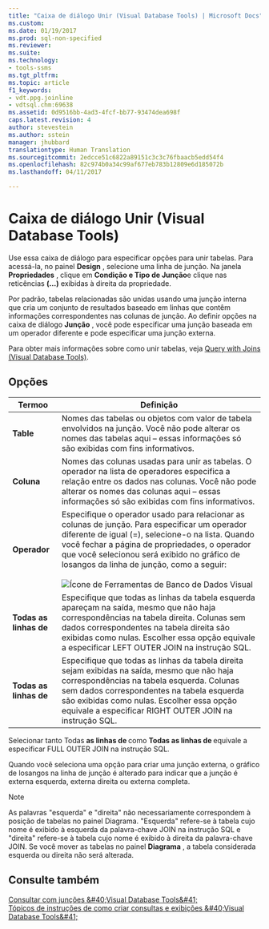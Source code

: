 ```yaml
---
title: "Caixa de diálogo Unir (Visual Database Tools) | Microsoft Docs"
ms.custom: 
ms.date: 01/19/2017
ms.prod: sql-non-specified
ms.reviewer: 
ms.suite: 
ms.technology:
- tools-ssms
ms.tgt_pltfrm: 
ms.topic: article
f1_keywords:
- vdt.ppg.joinline
- vdtsql.chm:69638
ms.assetid: 0d9516bb-4ad3-4fcf-bb77-93474dea698f
caps.latest.revision: 4
author: stevestein
ms.author: sstein
manager: jhubbard
translationtype: Human Translation
ms.sourcegitcommit: 2edcce51c6822a89151c3c3c76fbaacb5edd54f4
ms.openlocfilehash: 82c974b0a34c99af677eb783b12809e6d185072b
ms.lasthandoff: 04/11/2017

---
```

# <a name="join-dialog-box-visual-database-tools"></a>Caixa de diálogo Unir (Visual Database Tools)
Use essa caixa de diálogo para especificar opções para unir tabelas. Para acessá-la, no painel **Design** , selecione uma linha de junção. Na janela **Propriedades** , clique em **Condição e Tipo de Junção**e clique nas reticências **(…)** exibidas à direita da propriedade.  
  
Por padrão, tabelas relacionadas são unidas usando uma junção interna que cria um conjunto de resultados baseado em linhas que contêm informações correspondentes nas colunas de junção. Ao definir opções na caixa de diálogo **Junção** , você pode especificar uma junção baseada em um operador diferente e pode especificar uma junção externa.  
  
Para obter mais informações sobre como unir tabelas, veja [Query with Joins &#40;Visual Database Tools&#41;](../../ssms/visual-db-tools/query-with-joins-visual-database-tools.md).  
  
## <a name="options"></a>Opções  
  
|**Termoo**|**Definição**|  
|------------|------------------|  
|**Table**|Nomes das tabelas ou objetos com valor de tabela envolvidos na junção. Você não pode alterar os nomes das tabelas aqui – essas informações só são exibidas com fins informativos.|  
|**Coluna**|Nomes das colunas usadas para unir as tabelas. O operador na lista de operadores especifica a relação entre os dados nas colunas. Você não pode alterar os nomes das colunas aqui – essas informações só são exibidas com fins informativos.|  
|**Operador**|Especifique o operador usado para relacionar as colunas de junção. Para especificar um operador diferente de igual (=), selecione-o na lista. Quando você fechar a página de propriedades, o operador que você selecionou será exibido no gráfico de losangos da linha de junção, como a seguir:<br /><br />![Ícone de Ferramentas de Banco de Dados Visual](../../ssms/visual-db-tools/media/dv3wbii.gif "Visual Database Tools icon")|  
|**Todas as linhas de <table1>**|Especifique que todas as linhas da tabela esquerda apareçam na saída, mesmo que não haja correspondências na tabela direita. Colunas sem dados correspondentes na tabela direita são exibidas como nulas. Escolher essa opção equivale a especificar LEFT OUTER JOIN na instrução SQL.|  
|**Todas as linhas de <table2>**|Especifique que todas as linhas da tabela direita sejam exibidas na saída, mesmo que não haja correspondências na tabela esquerda. Colunas sem dados correspondentes na tabela esquerda são exibidas como nulas. Escolher essa opção equivale a especificar RIGHT OUTER JOIN na instrução SQL.|  
  
Selecionar tanto Todas **as linhas de <table1>** como **Todas as linhas de <table2>** equivale a especificar FULL OUTER JOIN na instrução SQL.  
  
Quando você seleciona uma opção para criar uma junção externa, o gráfico de losangos na linha de junção é alterado para indicar que a junção é externa esquerda, externa direita ou externa completa.  
  
> [!NOTE]  
> As palavras "esquerda" e "direita" não necessariamente correspondem à posição de tabelas no painel Diagrama. "Esquerda" refere-se à tabela cujo nome é exibido à esquerda da palavra-chave JOIN na instrução SQL e "direita" refere-se à tabela cujo nome é exibido à direita da palavra-chave JOIN. Se você mover as tabelas no painel **Diagrama** , a tabela considerada esquerda ou direita não será alterada.  
  
## <a name="see-also"></a>Consulte também  
[Consultar com junções &amp;#40;Visual Database Tools&amp;#41;](../../ssms/visual-db-tools/query-with-joins-visual-database-tools.md)  
[Tópicos de instruções de como criar consultas e exibições &amp;#40;Visual Database Tools&amp;#41;](../../ssms/visual-db-tools/design-queries-and-views-how-to-topics-visual-database-tools.md)  
  

